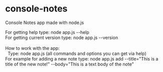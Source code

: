 # console-notes
Console Notes app made with node.js

For getting help type: node app.js --help <br/>
For getting current version type: node app.js --version <br/>
<br/>
How to work with the app:<br/>
  &nbsp;&nbsp;Type: node app.js <command> <options> (all commands and options you can get via help)<br/>
  For example for adding a new note type: node app.js add --title="This is a title of the new note!" --body="This is a text body of the note"
